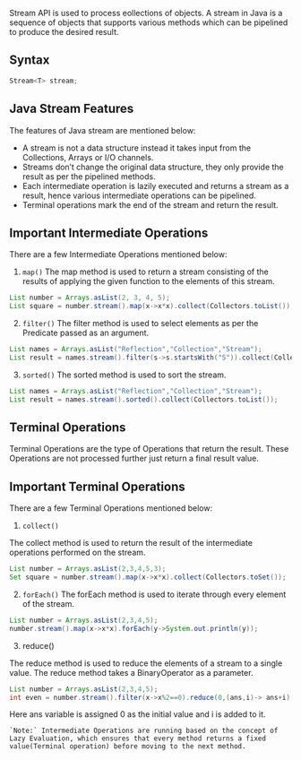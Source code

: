 Stream API is used to process eollections
of objects. A stream in Java is a sequence of objects that supports various methods which can be pipelined to produce the desired result.

## Syntax

```Java
Stream<T> stream;
```
## Java Stream Features
The features of Java stream are mentioned below:

- A stream is not a data structure instead it takes input from the Collections, Arrays or I/O channels.
- Streams don’t change the original data structure, they only provide the result as per the pipelined methods.
- Each intermediate operation is lazily executed and returns a stream as a result, hence various intermediate operations can be pipelined. 
- Terminal operations mark the end of the stream and return the result.

## Important Intermediate Operations

There are a few Intermediate Operations mentioned below:

1. `map()`
The map method is used to return a stream consisting of the results of applying the given function to the elements of this stream.

```Java
List number = Arrays.asList(2, 3, 4, 5);
List square = number.stream().map(x->x*x).collect(Collectors.toList());
```
2. `filter()`
The filter method is used to select elements as per the Predicate passed as an argument.

```Java
List names = Arrays.asList("Reflection","Collection","Stream");
List result = names.stream().filter(s->s.startsWith("S")).collect(Collectors.toList());
```

3. `sorted()`
The sorted method is used to sort the stream.

```Java
List names = Arrays.asList("Reflection","Collection","Stream");
List result = names.stream().sorted().collect(Collectors.toList());
```

## Terminal Operations
Terminal Operations are the type of Operations that return the result. These Operations are not processed further just return a final result value.

## Important Terminal Operations

There are a few Terminal Operations mentioned below:

1. `collect()`

The collect method is used to return the result of the intermediate operations performed on the stream.

```Java
List number = Arrays.asList(2,3,4,5,3);
Set square = number.stream().map(x->x*x).collect(Collectors.toSet());
```

2. `forEach()`
The forEach method is used to iterate through every element of the stream.

```Java
List number = Arrays.asList(2,3,4,5);
number.stream().map(x->x*x).forEach(y->System.out.println(y));
```

3. reduce()

The reduce method is used to reduce the elements of a stream to a single value. The reduce method takes a BinaryOperator as a parameter.


```Java
List number = Arrays.asList(2,3,4,5);
int even = number.stream().filter(x->x%2==0).reduce(0,(ans,i)-> ans+i);
```
Here ans variable is assigned 0 as the initial value and i is added to it.

```
`Note:` Intermediate Operations are running based on the concept of Lazy Evaluation, which ensures that every method returns a fixed value(Terminal operation) before moving to the next method.
```
